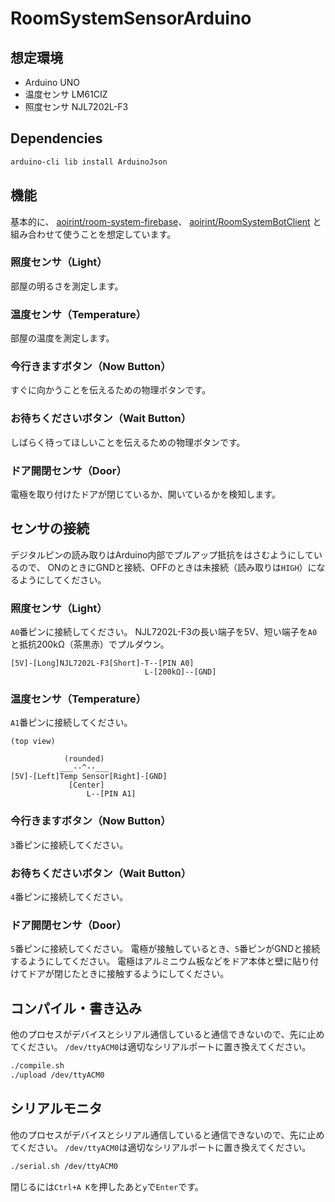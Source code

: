 # RoomSystemSensorArduino

## 想定環境
- Arduino UNO
- 温度センサ LM61CIZ
- 照度センサ NJL7202L-F3

## Dependencies
```bash
arduino-cli lib install ArduinoJson
```

## 機能

基本的に、
[aoirint/room-system-firebase](https://github.com/aoirint/room-system-firebase)、
[aoirint/RoomSystemBotClient](https://github.com/aoirint/RoomSystemBotClient)
と組み合わせて使うことを想定しています。


### 照度センサ（Light）
部屋の明るさを測定します。

### 温度センサ（Temperature）
部屋の温度を測定します。

### 今行きますボタン（Now Button）
すぐに向かうことを伝えるための物理ボタンです。

### お待ちくださいボタン（Wait Button）
しばらく待ってほしいことを伝えるための物理ボタンです。

### ドア開閉センサ（Door）
電極を取り付けたドアが閉じているか、開いているかを検知します。


## センサの接続
デジタルピンの読み取りはArduino内部でプルアップ抵抗をはさむようにしているので、
ONのときにGNDと接続、OFFのときは未接続（読み取りは`HIGH`）になるようにしてください。

### 照度センサ（Light）
`A0`番ピンに接続してください。
NJL7202L-F3の長い端子を5V、短い端子を`A0`と抵抗200kΩ（茶黒赤）でプルダウン。

```
[5V]-[Long]NJL7202L-F3[Short]-T--[PIN A0]
                              L-[200kΩ]--[GND]
```

### 温度センサ（Temperature）
`A1`番ピンに接続してください。

```
(top view)

            (rounded)
           ___--^--___
[5V]-[Left]Temp Sensor[Right]-[GND]
             [Center]
                 L--[PIN A1]
```

### 今行きますボタン（Now Button）
`3`番ピンに接続してください。

### お待ちくださいボタン（Wait Button）
`4`番ピンに接続してください。

### ドア開閉センサ（Door）
`5`番ピンに接続してください。
電極が接触しているとき、`5`番ピンがGNDと接続するようにしてください。
電極はアルミニウム板などをドア本体と壁に貼り付けてドアが閉じたときに接触するようにしてください。

## コンパイル・書き込み
他のプロセスがデバイスとシリアル通信していると通信できないので、先に止めてください。
`/dev/ttyACM0`は適切なシリアルポートに置き換えてください。

```bash
./compile.sh
./upload /dev/ttyACM0
```

## シリアルモニタ
他のプロセスがデバイスとシリアル通信していると通信できないので、先に止めてください。
`/dev/ttyACM0`は適切なシリアルポートに置き換えてください。

```bash
./serial.sh /dev/ttyACM0
```

閉じるには`Ctrl+A K`を押したあと`y`で`Enter`です。
